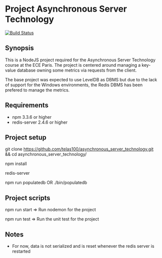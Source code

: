 # Project Asynchronous Server Technology

[![Build Status](https://travis-ci.org/docker-library/docs.svg?branch=master)](https://travis-ci.org/telas100/asynchronous_server_technology)

## Synopsis
This is a NodeJS project required for the Asynchronous Server Technology course at the ECE Paris. The project is centered around managing a key-value database owning
some metrics via requests from the client.

The base project was expected to use LevelDB as DBMS but due to the lack of support for the Windows environments, the Redis DBMS has been prefered to manage the metrics.

## Requirements
- npm 3.3.6 or higher
- redis-server 2.4.6 or higher

## Project setup

git clone https://github.com/telas100/asynchronous_server_technology.git && cd asynchronous_server_technology/

npm install

redis-server

npm run populatedb OR ./bin/populatedb 

## Project scripts

npm run start => Run nodemon for the project

npm run test  => Run the unit test for the project

## Notes
- For now, data is not serialized and is reset whenever the redis server is restarted